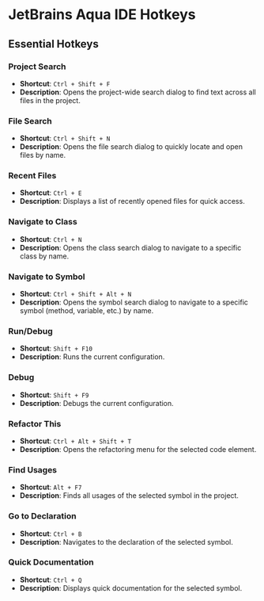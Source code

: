 # JetBrains Aqua IDE Hotkeys

## Essential Hotkeys

### Project Search
- **Shortcut**: `Ctrl + Shift + F`
- **Description**: Opens the project-wide search dialog to find text across all files in the project.

### File Search
- **Shortcut**: `Ctrl + Shift + N`
- **Description**: Opens the file search dialog to quickly locate and open files by name.

### Recent Files
- **Shortcut**: `Ctrl + E`
- **Description**: Displays a list of recently opened files for quick access.

### Navigate to Class
- **Shortcut**: `Ctrl + N`
- **Description**: Opens the class search dialog to navigate to a specific class by name.

### Navigate to Symbol
- **Shortcut**: `Ctrl + Shift + Alt + N`
- **Description**: Opens the symbol search dialog to navigate to a specific symbol (method, variable, etc.) by name.

### Run/Debug
- **Shortcut**: `Shift + F10`
- **Description**: Runs the current configuration.

### Debug
- **Shortcut**: `Shift + F9`
- **Description**: Debugs the current configuration.

### Refactor This
- **Shortcut**: `Ctrl + Alt + Shift + T`
- **Description**: Opens the refactoring menu for the selected code element.

### Find Usages
- **Shortcut**: `Alt + F7`
- **Description**: Finds all usages of the selected symbol in the project.

### Go to Declaration
- **Shortcut**: `Ctrl + B`
- **Description**: Navigates to the declaration of the selected symbol.

### Quick Documentation
- **Shortcut**: `Ctrl + Q`
- **Description**: Displays quick documentation for the selected symbol.
